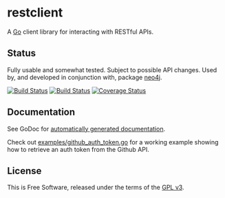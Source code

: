 # restclient

A [Go](http://golang.org) client library for interacting with RESTful APIs.


## Status

Fully usable and somewhat tested.  Subject to possible API changes.  Used by,
and developed in conjunction with, package
[neo4j](https://github.com/jmcvetta/neo4j).

[![Build Status](https://drone.io/github.com/jmcvetta/restclient/status.png)](https://drone.io/github.com/jmcvetta/restclient/latest)
[![Build Status](https://travis-ci.org/jmcvetta/restclient.png)](https://travis-ci.org/jmcvetta/restclient)
[![Coverage Status](https://coveralls.io/repos/jmcvetta/restclient/badge.png?branch=master)](https://coveralls.io/r/jmcvetta/restclient)


## Documentation

See GoDoc for [automatically generated
documentation](http://godoc.org/github.com/jmcvetta/restclient).

Check out
[examples/github_auth_token.go](https://github.com/jmcvetta/restclient/blob/master/examples/github_auth_token.go)
for a working example showing how to retrieve an auth token from the Github API.


## License

This is Free Software, released under the terms of the [GPL
v3](http://www.gnu.org/copyleft/gpl.html).

